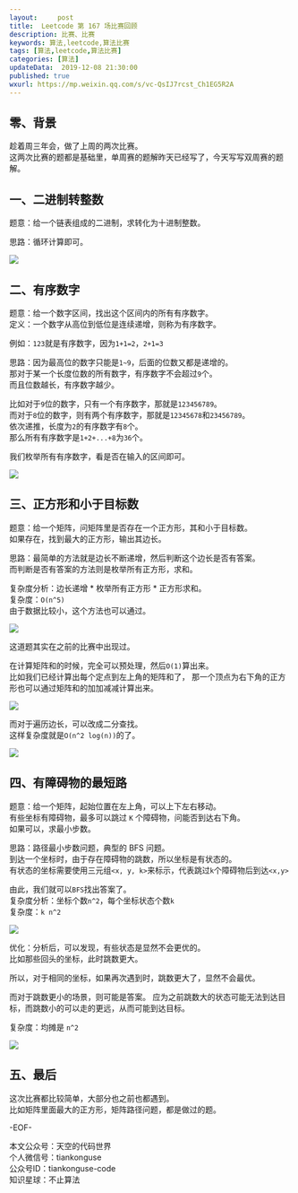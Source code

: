 ```yaml
---   
layout:     post  
title:  Leetcode 第 167 场比赛回顾 
description: 比赛、比赛  
keywords: 算法,leetcode,算法比赛  
tags: [算法,leetcode,算法比赛]    
categories: [算法]  
updateData:  2019-12-08 21:30:00  
published: true  
wxurl: https://mp.weixin.qq.com/s/vc-QsIJ7rcst_Ch1EG5R2A  
---  
```



## 零、背景  


趁着周三年会，做了上周的两次比赛。  
这两次比赛的题都是基础里，单周赛的题解昨天已经写了，今天写写双周赛的题解。  


## 一、二进制转整数  


题意：给一个链表组成的二进制，求转化为十进制整数。  


思路：循环计算即可。  


![](https://res2019.tiankonguse.com/images/2019/12/19/001.png)  


## 二、有序数字  


题意：给一个数字区间，找出这个区间内的所有有序数字。  
定义：一个数字从高位到低位是连续递增，则称为有序数字。  


例如：`123`就是有序数字，因为`1+1=2`，`2+1=3`  


思路：因为最高位的数字只能是`1~9`，后面的位数又都是递增的。  
那对于某一个长度位数的所有数字，有序数字不会超过`9`个。  
而且位数越长，有序数字越少。  


比如对于`9`位的数字，只有一个有序数字，那就是`123456789`。  
而对于`8`位的数字，则有两个有序数字，那就是`12345678`和`23456789`。  
依次递推，长度为`2`的有序数字有`8`个。  
那么所有有序数字是`1+2+...+8`为`36`个。  


我们枚举所有有序数字，看是否在输入的区间即可。  


![](https://res2019.tiankonguse.com/images/2019/12/19/002.png)  


## 三、正方形和小于目标数


题意：给一个矩阵，问矩阵里是否存在一个正方形，其和小于目标数。  
如果存在，找到最大的正方形，输出其边长。  


思路：最简单的方法就是边长不断递增，然后判断这个边长是否有答案。  
而判断是否有答案的方法则是枚举所有正方形，求和。  


复杂度分析：边长递增 * 枚举所有正方形 * 正方形求和。  
复杂度：`O(n^5)`  
由于数据比较小，这个方法也可以通过。  


![](https://res2019.tiankonguse.com/images/2019/12/19/003.png)  


这道题其实在之前的比赛中出现过。  


在计算矩阵和的时候，完全可以预处理，然后`O(1)`算出来。  
比如我们已经计算出每个定点到左上角的矩阵和了， 那一个顶点为右下角的正方形也可以通过矩阵和的加加减减计算出来。  


![](https://res2019.tiankonguse.com/images/2019/12/19/004.png)  


而对于遍历边长，可以改成二分查找。  
这样复杂度就是`O(n^2 log(n))`的了。  


![](https://res2019.tiankonguse.com/images/2019/12/19/005.png)  


## 四、有障碍物的最短路  


题意：给一个矩阵，起始位置在左上角，可以上下左右移动。  
有些坐标有障碍物，最多可以跳过 `K` 个障碍物，问能否到达右下角。  
如果可以，求最小步数。  


思路：路径最小步数问题，典型的 BFS 问题。  
到达一个坐标时，由于存在障碍物的跳数，所以坐标是有状态的。  
有状态的坐标需要使用三元组`<x, y, k>`来标示，代表跳过`k`个障碍物后到达`<x,y>`  


由此，我们就可以`BFS`找出答案了。  
复杂度分析：坐标个数`n^2`，每个坐标状态个数`k`  
复杂度：`k n^2`  


![](https://res2019.tiankonguse.com/images/2019/12/19/006.png)  


优化：分析后，可以发现，有些状态是显然不会更优的。  
比如那些回头的坐标，此时跳数更大。  


所以，对于相同的坐标，如果再次遇到时，跳数更大了，显然不会最优。  


而对于跳数更小的场景，则可能是答案。
应为之前跳数大的状态可能无法到达目标，而跳数小的可以走的更远，从而可能到达目标。  


复杂度：均摊是 `n^2`    


![](https://res2019.tiankonguse.com/images/2019/12/19/007.png)  


## 五、最后  


这次比赛都比较简单，大部分也之前也都遇到。  
比如矩阵里面最大的正方形，矩阵路径问题，都是做过的题。  



-EOF-  


本文公众号：天空的代码世界  
个人微信号：tiankonguse  
公众号ID：tiankonguse-code  
知识星球：不止算法  

